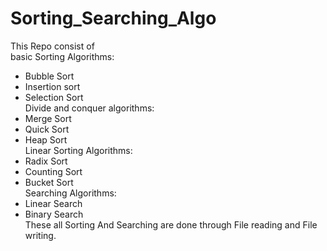 # Sorting_Searching_Algo
This Repo consist of<br/>
basic Sorting Algorithms: 
* Bubble Sort 
* Insertion sort
* Selection Sort<br/>
Divide and conquer algorithms:
* Merge Sort
* Quick Sort
* Heap Sort<br/>
Linear Sorting Algorithms:
* Radix Sort
* Counting Sort
* Bucket Sort<br/>
Searching Algorithms:
* Linear Search
* Binary Search <br/>
These all Sorting And Searching are done through File reading and File writing.

